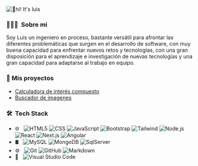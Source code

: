 ![👋hi! It's luis](https://user-images.githubusercontent.com/62705077/193127333-0f78bc0a-ddc1-49c8-b393-86cdeb12882c.png)
<h3> 👨🏻‍💻 &nbsp;Sobre mi</h3>

Soy Luis un ingeniero en proceso, bastante versátil para afrontar las diferentes problemáticas que surgen en el desarrollo de software, con muy buena capacidad para enfrentar nuevos retos y tecnologías, con una gran disposición para el aprendizaje e investigación de nuevas tecnologías y una gran capacidad para adaptarse al trabajo en equipo.

### 🚀 Mis proyectos
* [Calculadora de interés compuesto](https://github.com/lfmoreno304/calculadora-de-interes-compuesta)
* [Buscador de imagenes](https://github.com/lfmoreno304/Buscador-de-Imagenes)

<h3> 🛠 &nbsp;Tech Stack</h3>

- 🌐 &nbsp;
  ![HTML5](https://img.shields.io/badge/-HTML5-333333?style=flat&logo=HTML5)
  ![CSS](https://img.shields.io/badge/-CSS-333333?style=flat&logo=CSS3&logoColor=1572B6)
  ![JavaScript](https://img.shields.io/badge/-JavaScript-333333?style=flat&logo=javascript)
  ![Bootstrap](https://img.shields.io/badge/-Bootstrap-333333?style=flat&logo=bootstrap&logoColor=563D7C)
  ![Tailwind](https://img.shields.io/badge/-Tailwind-333333?style=flat&logo=tailwindcss)
  ![Node.js](https://img.shields.io/badge/-Node.js-333333?style=flat&logo=node.js)
  ![React](https://img.shields.io/badge/-React-333333?style=flat&logo=react)
  ![Next.js](https://img.shields.io/badge/-Next.js-333333?style=flat&logo=next.js)
  ![Angular](https://img.shields.io/badge/-Angular-333333?style=flat&logo=angular)
- 🛢 &nbsp;
  ![MySQL](https://img.shields.io/badge/-MySQL-333333?style=flat&logo=mysql)
  ![MongoDB](https://img.shields.io/badge/-MongoDB-333333?style=flat&logo=mongodb)
  ![SqlServer](https://img.shields.io/badge/-SqlServer-333333?style=flat&logo=microsoftsqlserver)
- ⚙️ &nbsp;
  ![Git](https://img.shields.io/badge/-Git-333333?style=flat&logo=git)
  ![GitHub](https://img.shields.io/badge/-GitHub-333333?style=flat&logo=github)
  ![Markdown](https://img.shields.io/badge/-Markdown-333333?style=flat&logo=markdown)
- 🔧 &nbsp;
  ![Visual Studio Code](https://img.shields.io/badge/-Visual%20Studio%20Code-333333?style=flat&logo=visual-studio-code&logoColor=007ACC)



